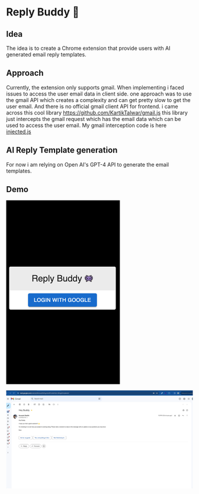 # Reply Buddy 👾

## Idea

The idea is to create a Chrome extension that provide users with AI generated email reply templates.

## Approach

Currently, the extension only supports gmail. When implementing i faced issues to access the user email data in client side. one approach was to use the gmail API which creates a complexity and can get pretty slow to get the user email. And there is no official gmail client API for frontend. i came across this cool library https://github.com/KartikTalwar/gmail.js this library just intercepts  the gmail request which has the email data which can be used to access the user email. My gmail interception code is here [injected.js](https://github.com/Hussainzz/reply-buddy/blob/main/src/contentScript/injected.js)

## AI Reply Template generation

For now i am relying on Open AI's GPT-4 API to generate the email templates.

## Demo

![Reply Buddy Popup](./popup.png)


![Reply Buddy Demo](./demo.gif)
